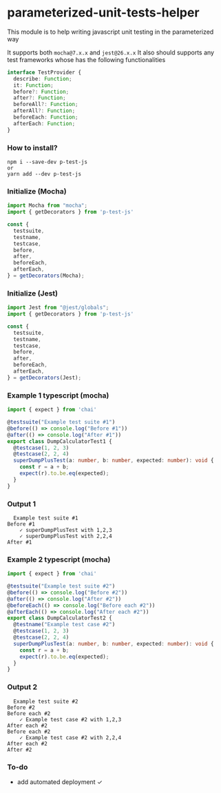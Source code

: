 # parameterized-unit-tests-helper
This module is to help writing javascript unit testing
in the parameterized way

It supports both `mocha@7.x.x` and `jest@26.x.x`
It also should supports any test frameworks whose has the following functionalities
```ts
interface TestProvider {
  describe: Function;
  it: Function;
  before?: Function;
  after?: Function;
  beforeAll?: Function;
  afterAll?: Function;
  beforeEach: Function;
  afterEach: Function;
}
```

### How to install?
```
npm i --save-dev p-test-js
or
yarn add --dev p-test-js
```

### Initialize (Mocha)
```ts
import Mocha from "mocha";
import { getDecorators } from 'p-test-js'

const {
  testsuite,
  testname,
  testcase,
  before,
  after,
  beforeEach,
  afterEach,
} = getDecorators(Mocha);
```

### Initialize (Jest)
```ts
import Jest from "@jest/globals";
import { getDecorators } from 'p-test-js'

const {
  testsuite,
  testname,
  testcase,
  before,
  after,
  beforeEach,
  afterEach,
} = getDecorators(Jest);
```

### Example 1 typescript (mocha)
```ts
import { expect } from 'chai'

@testsuite("Example test suite #1")
@before(() => console.log("Before #1"))
@after(() => console.log("After #1"))
export class DumpCalculatorTest1 {
  @testcase(1, 2, 3)
  @testcase(2, 2, 4)
  superDumpPlusTest(a: number, b: number, expected: number): void {
    const r = a + b;
    expect(r).to.be.eq(expected);
  }
}
```

### Output 1
```
  Example test suite #1
Before #1
    ✓ superDumpPlusTest with 1,2,3
    ✓ superDumpPlusTest with 2,2,4
After #1
```

### Example 2 typescript (mocha)
```ts
import { expect } from 'chai'

@testsuite("Example test suite #2")
@before(() => console.log("Before #2"))
@after(() => console.log("After #2"))
@beforeEach(() => console.log("Before each #2"))
@afterEach(() => console.log("After each #2"))
export class DumpCalculatorTest2 {
  @testname("Example test case #2")
  @testcase(1, 2, 3)
  @testcase(2, 2, 4)
  superDumpPlusTest(a: number, b: number, expected: number): void {
    const r = a + b;
    expect(r).to.be.eq(expected);
  }
}
```

### Output 2
```
  Example test suite #2
Before #2
Before each #2
    ✓ Example test case #2 with 1,2,3
After each #2
Before each #2
    ✓ Example test case #2 with 2,2,4
After each #2
After #2
```

### To-do
- add automated deployment ✓

